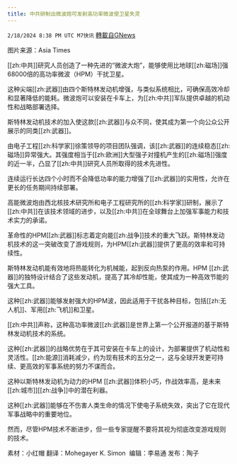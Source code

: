 ```yaml
---
title: 中共研制出微波炮可发射高功率微波使卫星失灵
---
```

`2/18/2024 8:38 PM UTC M7快讯` [轉載自GNews](https://gnews.org/articles/2320894)

图片来源：Asia Times

[[zh:中共]]研究人员创造了一种先进的“微波大炮”，能够使用比地球[[zh:磁场]]强68000倍的高功率微波（HPM）干扰卫星。

这种尖端[[zh:武器]]由四个斯特林发动机增强，与类似系统相比，可确保高效冷却和显著降低的能耗。微波炮可以安装在卡车上，为[[zh:中共]]军队提供卓越的机动性和战略部署选择。

斯特林发动机技术的加入使这款[[zh:武器]]与众不同，使其成为第一个向公众公开展示的同类[[zh:武器]]。

由电子工程[[zh:科学家]]徐策领导的项目团队强调，该[[zh:武器]]的连续稳态[[zh:磁场]]异常强大。其强度相当于[[zh:欧洲]]大型强子对撞机产生的[[zh:磁场]]强度的近一半，凸显了[[zh:中共]]研究人员所取得的技术先进性。

连续运行长达四个小时而不会降低功率的能力增强了[[zh:武器]]的实用性，允许在更长的任务期间持续部署。

高能微波炮由西北核技术研究所和电子工程研究所的[[zh:科学家]]研制，展示了[[zh:中共]]在该技术领域的进步，以及[[zh:中共]]在全球舞台上加强军事能力和技术实力的承诺。

革命性的HPM[[zh:武器]]标志着定向能[[zh:战争]]技术的重大飞跃。斯特林发动机技术的这一突破改变了游戏规则，为HPM[[zh:武器]]提供了更高的效率和可持续性。

斯特林发动机能有效地将热能转化为机械能，起到反向热泵的作用。HPM [[zh:武器]]的独特设计结合了这些发动机，提高了其冷却性能，使其成为一种高效节能的强大工具。

这种[[zh:武器]]能够发射强大的HPM波，因此适用于干扰各种目标，包括[[zh:无人机]]、军用[[zh:飞机]]和卫星。

[[zh:中共]]声称，这种高功率微波[[zh:武器]]是世界上第一个公开报道的基于斯特林发动机技术的系统。

这种[[zh:武器]]的战略优势在于其可安装在卡车上的设计，为部署提供了机动性和灵活性。[[zh:能源]]消耗减少，约为现有技术的五分之一，这与全球开发更可持续、更高效的军事系统的努力不谋而合。

这种以斯特林发动机为动力的HPM [[zh:武器]]体积小巧，作战效率高，是未来[[zh:城市]][[zh:战争]]中的潜在利器。

这种[[zh:武器]]能够在不伤害人类生命的情况下使电子系统失效，突出了它在现代军事战略中的重要地位。

然而，尽管HPM技术不断进步，但一些专家提醒不要将其视为彻底改变游戏规则的技术。

          
素材：小红帽   翻译：Mohegayer K. Simon   编辑：李易通  发布：陶子


